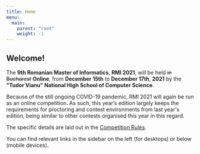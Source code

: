 ```yaml
---
title: Home
menu:
  main:
    parent: "root"
    weight: -1
---
```


## Welcome!

The **9th Romanian Master of Informatics**, **RMI 2021**, will be held
~~in Bucharest~~ **Online**, from **December 15th** to **December 17th**, **2021** by the
**"Tudor Vianu" National High School of Computer Science**.

Because of the still ongoing COVID-19 pandemic, RMI 2021 will again be run as an online
competition. As such, this year’s edition largely keeps the requirements for proctoring
and contest environments from last year's edition, being similar to other contests
organised this year in this regard.

The specific details are laid out in the [Competition Rules](/organisation/rules).

<!--
Relevant links: [News](/news), [Competition Rules](/organisation/rules) and [recommended virtual machines](/contest/vm).
-->

You can find relevant links in the sidebar on the left (for desktops) or below (mobile devices).
